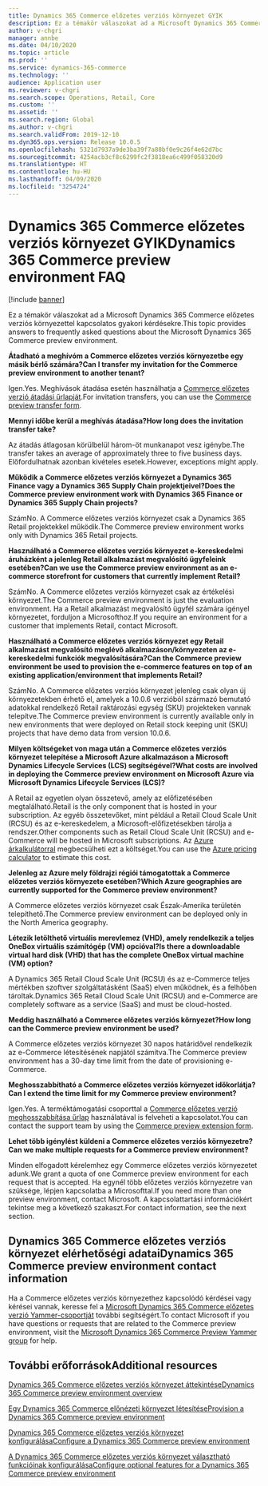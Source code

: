 ```yaml
---
title: Dynamics 365 Commerce előzetes verziós környezet GYIK
description: Ez a témakör válaszokat ad a Microsoft Dynamics 365 Commerce előzetes verziós környezettel kapcsolatos gyakori kérdésekre.
author: v-chgri
manager: annbe
ms.date: 04/10/2020
ms.topic: article
ms.prod: ''
ms.service: dynamics-365-commerce
ms.technology: ''
audience: Application user
ms.reviewer: v-chgri
ms.search.scope: Operations, Retail, Core
ms.custom: ''
ms.assetid: ''
ms.search.region: Global
ms.author: v-chgri
ms.search.validFrom: 2019-12-10
ms.dyn365.ops.version: Release 10.0.5
ms.openlocfilehash: 5321d7937a9de3ba39f7a88bf0e9c26f4e62d7bc
ms.sourcegitcommit: 4254acb3cf8c6299fc2f3818ea6c499f058320d9
ms.translationtype: HT
ms.contentlocale: hu-HU
ms.lasthandoff: 04/09/2020
ms.locfileid: "3254724"
---
```

# <a name="dynamics-365-commerce-preview-environment-faq"></a><span data-ttu-id="6da66-103">Dynamics 365 Commerce előzetes verziós környezet GYIK</span><span class="sxs-lookup"><span data-stu-id="6da66-103">Dynamics 365 Commerce preview environment FAQ</span></span>

[!include [banner](includes/banner.md)]

<span data-ttu-id="6da66-104">Ez a témakör válaszokat ad a Microsoft Dynamics 365 Commerce előzetes verziós környezettel kapcsolatos gyakori kérdésekre.</span><span class="sxs-lookup"><span data-stu-id="6da66-104">This topic provides answers to frequently asked questions about the Microsoft Dynamics 365 Commerce preview environment.</span></span>

<span data-ttu-id="6da66-105">**Átadható a meghívóm a Commerce előzetes verziós környezetbe egy másik bérlő számára?**</span><span class="sxs-lookup"><span data-stu-id="6da66-105">**Can I transfer my invitation for the Commerce preview environment to another tenant?**</span></span>

<span data-ttu-id="6da66-106">Igen.</span><span class="sxs-lookup"><span data-stu-id="6da66-106">Yes.</span></span> <span data-ttu-id="6da66-107">Meghívások átadása esetén használhatja a [Commerce előzetes verzió átadási űrlapját](https://aka.ms/Dynamics365CommercePreviewTransferForm).</span><span class="sxs-lookup"><span data-stu-id="6da66-107">For invitation transfers, you can use the [Commerce preview transfer form](https://aka.ms/Dynamics365CommercePreviewTransferForm).</span></span>

<span data-ttu-id="6da66-108">**Mennyi időbe kerül a meghívás átadása?**</span><span class="sxs-lookup"><span data-stu-id="6da66-108">**How long does the invitation transfer take?**</span></span>

<span data-ttu-id="6da66-109">Az átadás átlagosan körülbelül három-öt munkanapot vesz igénybe.</span><span class="sxs-lookup"><span data-stu-id="6da66-109">The transfer takes an average of approximately three to five business days.</span></span> <span data-ttu-id="6da66-110">Előfordulhatnak azonban kivételes esetek.</span><span class="sxs-lookup"><span data-stu-id="6da66-110">However, exceptions might apply.</span></span>

<span data-ttu-id="6da66-111">**Működik a Commerce előzetes verziós környezet a Dynamics 365 Finance vagy a Dynamics 365 Supply Chain projektjeivel?**</span><span class="sxs-lookup"><span data-stu-id="6da66-111">**Does the Commerce preview environment work with Dynamics 365 Finance or Dynamics 365 Supply Chain projects?**</span></span>

<span data-ttu-id="6da66-112">Szám</span><span class="sxs-lookup"><span data-stu-id="6da66-112">No.</span></span> <span data-ttu-id="6da66-113">A Commerce előzetes verziós környezet csak a Dynamics 365 Retail projektekkel működik.</span><span class="sxs-lookup"><span data-stu-id="6da66-113">The Commerce preview environment works only with Dynamics 365 Retail projects.</span></span>

<span data-ttu-id="6da66-114">**Használható a Commerce előzetes verziós környezet e-kereskedelmi áruházként a jelenleg Retail alkalmazást megvalósító ügyfeleink esetében?**</span><span class="sxs-lookup"><span data-stu-id="6da66-114">**Can we use the Commerce preview environment as an e-commerce storefront for customers that currently implement Retail?**</span></span>

<span data-ttu-id="6da66-115">Szám</span><span class="sxs-lookup"><span data-stu-id="6da66-115">No.</span></span> <span data-ttu-id="6da66-116">A Commerce előzetes verziós környezet csak az értékelési környezet.</span><span class="sxs-lookup"><span data-stu-id="6da66-116">The Commerce preview environment is just the evaluation environment.</span></span> <span data-ttu-id="6da66-117">Ha a Retail alkalmazást megvalósító ügyfél számára igényel környezetet, forduljon a Microsofthoz.</span><span class="sxs-lookup"><span data-stu-id="6da66-117">If you require an environment for a customer that implements Retail, contact Microsoft.</span></span>

<span data-ttu-id="6da66-118">**Használható a Commerce előzetes verziós környezet egy Retail alkalmazást megvalósító meglévő alkalmazáson/környezeten az e-kereskedelmi funkciók megvalósítására?**</span><span class="sxs-lookup"><span data-stu-id="6da66-118">**Can the Commerce preview environment be used to provision the e-commerce features on top of an existing application/environment that implements Retail?**</span></span>

<span data-ttu-id="6da66-119">Szám</span><span class="sxs-lookup"><span data-stu-id="6da66-119">No.</span></span> <span data-ttu-id="6da66-120">A Commerce előzetes verziós környezet jelenleg csak olyan új környezetekben érhető el, amelyek a 10.0.6 verzióból származó bemutató adatokkal rendelkező Retail raktározási egység (SKU) projekteken vannak telepítve.</span><span class="sxs-lookup"><span data-stu-id="6da66-120">The Commerce preview environment is currently available only in new environments that were deployed on Retail stock keeping unit (SKU) projects that have demo data from version 10.0.6.</span></span>

<span data-ttu-id="6da66-121">**Milyen költségeket von maga után a Commerce előzetes verziós környezet telepítése a Microsoft Azure alkalmazáson a Microsoft Dynamics Lifecycle Services (LCS) segítségével?**</span><span class="sxs-lookup"><span data-stu-id="6da66-121">**What costs are involved in deploying the Commerce preview environment on Microsoft Azure via Microsoft Dynamics Lifecycle Services (LCS)?**</span></span>

<span data-ttu-id="6da66-122">A Retail az egyetlen olyan összetevő, amely az előfizetésében megtalálható.</span><span class="sxs-lookup"><span data-stu-id="6da66-122">Retail is the only component that is hosted in your subscription.</span></span> <span data-ttu-id="6da66-123">Az egyéb összetevőket, mint például a Retail Cloud Scale Unit (RCSU) és az e-kereskedelem, a Microsoft-előfizetésekben tárolja a rendszer.</span><span class="sxs-lookup"><span data-stu-id="6da66-123">Other components such as Retail Cloud Scale Unit (RCSU) and e-Commerce will be hosted in Microsoft subscriptions.</span></span> <span data-ttu-id="6da66-124">Az [Azure árkalkulátorral](https://azure.microsoft.com/pricing/calculator/) megbecsülheti ezt a költséget.</span><span class="sxs-lookup"><span data-stu-id="6da66-124">You can use the [Azure pricing calculator](https://azure.microsoft.com/pricing/calculator/) to estimate this cost.</span></span>

<span data-ttu-id="6da66-125">**Jelenleg az Azure mely földrajzi régiói támogatottak a Commerce előzetes verziós környezete esetében?**</span><span class="sxs-lookup"><span data-stu-id="6da66-125">**Which Azure geographies are currently supported for the Commerce preview environment?**</span></span>

<span data-ttu-id="6da66-126">A Commerce előzetes verziós környezet csak Észak-Amerika területén telepíthető.</span><span class="sxs-lookup"><span data-stu-id="6da66-126">The Commerce preview environment can be deployed only in the North America geography.</span></span>

<span data-ttu-id="6da66-127">**Létezik letölthető virtuális merevlemez (VHD), amely rendelkezik a teljes OneBox virtuális számítógép (VM) opcióval?**</span><span class="sxs-lookup"><span data-stu-id="6da66-127">**Is there a downloadable virtual hard disk (VHD) that has the complete OneBox virtual machine (VM) option?**</span></span>

<span data-ttu-id="6da66-128">A Dynamics 365 Retail Cloud Scale Unit (RCSU) és az e-Commerce teljes mértékben szoftver szolgáltatásként (SaaS) elven működnek, és a felhőben tároltak.</span><span class="sxs-lookup"><span data-stu-id="6da66-128">Dynamics 365 Retail Cloud Scale Unit (RCSU) and e-Commerce are completely software as a service (SaaS) and must be cloud-hosted.</span></span>

<span data-ttu-id="6da66-129">**Meddig használható a Commerce előzetes verziós környezet?**</span><span class="sxs-lookup"><span data-stu-id="6da66-129">**How long can the Commerce preview environment be used?**</span></span>

<span data-ttu-id="6da66-130">A Commerce előzetes verziós környezet 30 napos határidővel rendelkezik az e-Commerce létesítésének napjától számítva.</span><span class="sxs-lookup"><span data-stu-id="6da66-130">The Commerce preview environment has a 30-day time limit from the date of provisioning e-Commerce.</span></span>

<span data-ttu-id="6da66-131">**Meghosszabbítható a Commerce előzetes verziós környezet időkorlátja?**</span><span class="sxs-lookup"><span data-stu-id="6da66-131">**Can I extend the time limit for my Commerce preview environment?**</span></span>

<span data-ttu-id="6da66-132">Igen.</span><span class="sxs-lookup"><span data-stu-id="6da66-132">Yes.</span></span> <span data-ttu-id="6da66-133">A terméktámogatási csoporttal a [Commerce előzetes verzió meghosszabbítása űrlap](https://aka.ms/Dynamics365CommercePreviewExtensionForm) használatával is felveheti a kapcsolatot.</span><span class="sxs-lookup"><span data-stu-id="6da66-133">You can contact the support team by using the [Commerce preview extension form](https://aka.ms/Dynamics365CommercePreviewExtensionForm).</span></span>

<span data-ttu-id="6da66-134">**Lehet több igénylést küldeni a Commerce előzetes verziós környezetre?**</span><span class="sxs-lookup"><span data-stu-id="6da66-134">**Can we make multiple requests for a Commerce preview environment?**</span></span>

<span data-ttu-id="6da66-135">Minden elfogadott kérelemhez egy Commerce előzetes verziós környezetet adunk.</span><span class="sxs-lookup"><span data-stu-id="6da66-135">We grant a quota of one Commerce preview environment for each request that is accepted.</span></span> <span data-ttu-id="6da66-136">Ha egynél több előzetes verziós környezetre van szüksége, lépjen kapcsolatba a Microsofttal.</span><span class="sxs-lookup"><span data-stu-id="6da66-136">If you need more than one preview environment, contact Microsoft.</span></span> <span data-ttu-id="6da66-137">A kapcsolattartási információkért tekintse meg a következő szakaszt.</span><span class="sxs-lookup"><span data-stu-id="6da66-137">For contact information, see the next section.</span></span>

## <a name="dynamics-365-commerce-preview-environment-contact-information"></a><span data-ttu-id="6da66-138">Dynamics 365 Commerce előzetes verziós környezet elérhetőségi adatai</span><span class="sxs-lookup"><span data-stu-id="6da66-138">Dynamics 365 Commerce preview environment contact information</span></span>

<span data-ttu-id="6da66-139">Ha a Commerce előzetes verziós környezethez kapcsolódó kérdései vagy kérései vannak, keresse fel a [Microsoft Dynamics 365 Commerce előzetes verzió Yammer-csoportját](https://aka.ms/Dynamics365CommercePreviewYammer) további segítségért.</span><span class="sxs-lookup"><span data-stu-id="6da66-139">To contact Microsoft if you have questions or requests that are related to the Commerce preview environment, visit the [Microsoft Dynamics 365 Commerce Preview Yammer group](https://aka.ms/Dynamics365CommercePreviewYammer) for help.</span></span>

## <a name="additional-resources"></a><span data-ttu-id="6da66-140">További erőforrások</span><span class="sxs-lookup"><span data-stu-id="6da66-140">Additional resources</span></span>

[<span data-ttu-id="6da66-141">Dynamics 365 Commerce előzetes verziós környezet áttekintése</span><span class="sxs-lookup"><span data-stu-id="6da66-141">Dynamics 365 Commerce preview environment overview</span></span>](cpe-overview.md)

[<span data-ttu-id="6da66-142">Egy Dynamics 365 Commerce előnézeti környezet létesítése</span><span class="sxs-lookup"><span data-stu-id="6da66-142">Provision a Dynamics 365 Commerce preview environment</span></span>](provisioning-guide.md)

[<span data-ttu-id="6da66-143">Dynamics 365 Commerce előzetes verziós környezet konfigurálása</span><span class="sxs-lookup"><span data-stu-id="6da66-143">Configure a Dynamics 365 Commerce preview environment</span></span>](cpe-post-provisioning.md)

[<span data-ttu-id="6da66-144">A Dynamics 365 Commerce előzetes verziós környezet választható funkcióinak konfigurálása</span><span class="sxs-lookup"><span data-stu-id="6da66-144">Configure optional features for a Dynamics 365 Commerce preview environment</span></span>](cpe-optional-features.md)
